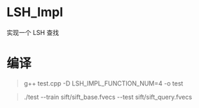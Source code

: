 # LSH_Impl

实现一个 LSH 查找

# 编译

> g++ test.cpp -D LSH_IMPL_FUNCTION_NUM=4 -o test

> ./test --train sift/sift_base.fvecs --test sift/sift_query.fvecs 
